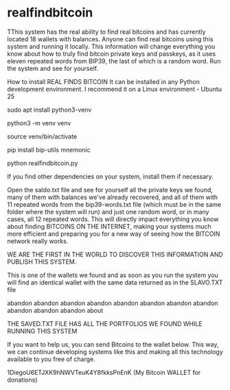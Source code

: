 # realfindbitcoin
TThis system has the real ability to find real bitcoins and has currently located 18 wallets with balances. Anyone can find real bitcoins using this system and running it locally. 
This information will change everything you know about how to truly find bitcoin private keys and passkeys, as it uses eleven repeated words from BIP39, the last of which is a random word. Run the system and see for yourself.

How to install REAL FINDS BITCOIN
It can be installed in any Python development environment. I recommend it on a Linux environment - Ubuntu 25


sudo apt install python3-venv

python3 -m venv venv

source venv/bin/activate

pip install bip-utils mnemonic

python realfindbitcoin.py


If you find other dependencies on your system, install them if necessary.

Open the saldo.txt file and see for yourself all the private keys we found, many of them with balances we've already recovered, and all of them with 11 repeated words from the bip39-words.txt file (which must be in the same folder where the system will run) and just one random word, or in many cases, all 12 repeated words. This will directly impact everything you know about finding BITCOINS ON THE INTERNET, making your systems much more efficient and preparing you for a new way of seeing how the BITCOIN network really works.

WE ARE THE FIRST IN THE WORLD TO DISCOVER THIS INFORMATION AND PUBLISH THIS SYSTEM.

This is one of the wallets we found and as soon as you run the system you will find an identical wallet with the same data returned as in the SLAVO.TXT file

abandon abandon abandon abandon abandon abandon abandon abandon abandon abandon abandon about

THE SAVED.TXT FILE HAS ALL THE PORTFOLIOS WE FOUND WHILE RUNNING THIS SYSTEM

If you want to help us, you can send Bitcoins to the wallet below. This way, we can continue developing systems like this and making all this technology available to you free of charge.

1DiegoU6ETJXK9hNWVTeuK4Y8fkksPnEnK (My Bitcoin WALLET for donations)
